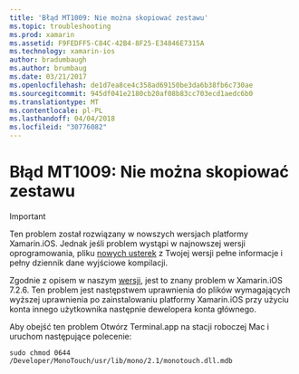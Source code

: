 ```yaml
---
title: 'Błąd MT1009: Nie można skopiować zestawu'
ms.topic: troubleshooting
ms.prod: xamarin
ms.assetid: F9FEDFF5-C84C-42B4-8F25-E34846E7315A
ms.technology: xamarin-ios
author: bradumbaugh
ms.author: brumbaug
ms.date: 03/21/2017
ms.openlocfilehash: de1d7ea8ce4c358ad69150be3da6b38fb6c730ae
ms.sourcegitcommit: 945df041e2180cb20af08b83cc703ecd1aedc6b0
ms.translationtype: MT
ms.contentlocale: pl-PL
ms.lasthandoff: 04/04/2018
ms.locfileid: "30776082"
---
```

# <a name="error-mt1009-could-not-copy-the-assembly"></a>Błąd MT1009: Nie można skopiować zestawu

> [!IMPORTANT]
> Ten problem został rozwiązany w nowszych wersjach platformy Xamarin.iOS. Jednak jeśli problem wystąpi w najnowszej wersji oprogramowania, pliku [nowych usterek](~/cross-platform/troubleshooting/questions/howto-file-bug.md) z Twojej wersji pełne informacje i pełny dziennik dane wyjściowe kompilacji.

Zgodnie z opisem w naszym [wersji](https://developer.xamarin.com/releases/ios/xamarin.ios_7/xamarin.ios_7.2/), jest to znany problem w Xamarin.iOS 7.2.6. Ten problem jest następstwem uprawnienia do plików wymagających wyższej uprawnienia po zainstalowaniu platformy Xamarin.iOS przy użyciu konta innego użytkownika następnie dewelopera konta głównego.

Aby obejść ten problem Otwórz Terminal.app na stacji roboczej Mac i uruchom następujące polecenie:

`sudo chmod 0644 /Developer/MonoTouch/usr/lib/mono/2.1/monotouch.dll.mdb`

